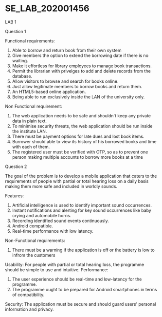 # SE_LAB_202001456

LAB 1

Question 1

Functional requirements:
1. Able to borrow and return book from their own system 
2. Give members the option to extend the borrowing date if there is no waiting.
3. Make it effortless for library employees to manage book transactions.
4. Permit the librarian with privelges to add and delete records from the database.
5. Allow visitors to browse and search for books online.
6. Just allow legitimate members to borrow books and return them.
7. An HTML5-based online application.
8. Being able to run exclusively inside the LAN of the university only.

Non Functional requirement:
1. The web application needs to be safe and shouldn't keep any private data in plain text.
2. To minimise security threats, the web application should be run inside the institute LAN.
3. There must be payment options for late dues and lost book items.
4. Burrower should able to view its history of his borrowed books and time with each of them.
5. The registered user must be verified with OTP, so as to prevent one person making multiple accounts to borrow more books at a time


Question 2

The goal of the problem is to develop a mobile application that caters to the requirements of people with partial or total hearing loss on a daily basis making them more safe and included in worldly sounds.

Features:

1. Artificial intelligence is used to identify important sound occurrences.
2. Instant notifications and alerting for key sound occurrences like baby crying and automobile horns.
3. Recording identified sound events continuously.
4. Android compatible.
5. Real-time performance with low latency.

Non-Functional requirements:
1. There must be a warning if the application is off or the battery is low to infrom the customers

Usability: For people with partial or total hearing loss, the programme should be simple to use and intuitive.
Performance: 
1. The user experience should be real-time and low-latency for the programme.
2. The programme ought to be prepared for Android smartphones in terms of compatibility.

Security: The application must be secure and should guard users' personal information and privacy.

